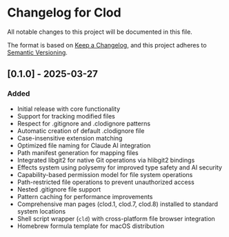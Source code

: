 # Changelog for Clod

All notable changes to this project will be documented in this file.

The format is based on [Keep a Changelog](https://keepachangelog.com/en/1.0.0/),
and this project adheres to [Semantic Versioning](https://semver.org/spec/v2.0.0.html).

## [0.1.0] - 2025-03-27
### Added
- Initial release with core functionality
- Support for tracking modified files
- Respect for .gitignore and .clodignore patterns
- Automatic creation of default .clodignore file
- Case-insensitive extension matching
- Optimized file naming for Claude AI integration
- Path manifest generation for mapping files
- Integrated libgit2 for native Git operations via hlibgit2 bindings
- Effects system using polysemy for improved type safety and AI security
- Capability-based permission model for file system operations
- Path-restricted file operations to prevent unauthorized access
- Nested .gitignore file support
- Pattern caching for performance improvements
- Comprehensive man pages (clod.1, clod.7, clod.8) installed to standard system locations
- Shell script wrapper (`cld`) with cross-platform file browser integration
- Homebrew formula template for macOS distribution
